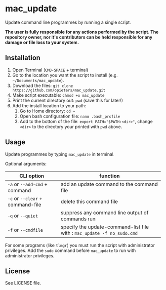 mac_update
==========

Update command line programmes by running a single script.

**The user is fully responsible for any actions performed by the script. The repository owner, nor it's contributors can be held responsible for any damage or file loss to your system.**

Installation
------------

1. Open Terminal (`CMD-SPACE` + terminal)
2. Go to the location you want the script to install (e.g. `~/Documents/mac_update`).
3. Download the files: `git clone https://github.com/opieters/mac_update.git`
4. Make script executable: `chmod +x mac_update`
5. Print the current directory out: `pwd` (save this for later!)
6. Add the install location to your path:
    1. Go to Home directory: `cd ~`
    2. Open bash configuration file: `nano .bash_profile`
    3. Add to the bottom of the file: `export PATH="$PATH:<dir>"`, change `<dir>` to the directory your printed with `pwd` above.

Usage
-----

Update programmes by typing `mac_update` in terminal.

Optional arguments:

| CLI option                       | function                                                                |
|----------------------------------|-------------------------------------------------------------------------|
| `-a` or `--add-cmd` + command    | add an update command to the command file                               |
| `-c` or `--clear` + command-file | delete this command file                                                |
| `-q` or `--quiet`                | suppress any command line output of commands run                        |
| `-f` or `--cmdfile`              | specify the update-command-list file with : `mac_update -f no_sudo.cmd` |

For some programs (like `tlmgr`) you must run the script with administrator privileges. Add the `sudo` command before `mac_update` to run with administrator privileges.

License
-------

See LICENSE file.
